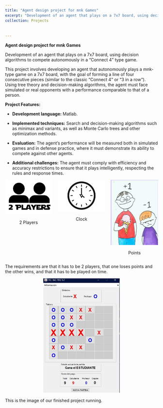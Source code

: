 ```yaml
---
title: "Agent design project for mnk Games"
excerpt: "Development of an agent that plays on a 7x7 board, using decision algorithms to compete autonomously in a “Connect 4” type game. <br/><img src='/images/Mate_portada'>"
collection: Projects


---
```

**Agent design project for mnk Games**

Development of an agent that plays on a 7x7 board, using decision algorithms to compete autonomously in a “Connect 4” type game.


This project involves developing an agent that autonomously plays a mnk-type game on a 7x7 board, with the goal of forming a line of four consecutive pieces (similar to the classic “Connect 4” or “3 in a row”). Using tree theory and decision-making algorithms, the agent must face simulated or real opponents with a performance comparable to that of a person.



**Project Features:**


- **Development language:** Matlab.

- **Implemented techniques:** Search and decision-making algorithms such as minimax and variants, as well as Monte Carlo trees and other optimization methods.

- **Evaluation:** The agent’s performance will be measured both in simulated games and in defense practice, where it must demonstrate its ability to compete against other agents.

- **Additional challenges:** The agent must comply with efficiency and accuracy restrictions to ensure that it plays intelligently, respecting the rules and response times.



<div style="display: flex; gap: 20px;">
  <div style="flex: 1; text-align: center;">
    <img src="/images/Mat_2players.jpg" alt="2 Players" style="width: 100%; max-width: 200px;">
    <p>2 Players</p>
  </div>
  <div style="flex: 1; text-align: center;">
    <img src="/images/Mat_time.jpg" alt="Clock" style="width: 100%; max-width: 200px;">
    <p>Clock</p>
  </div>
  <div style="flex: 1; text-align: center;">
    <img src="/images/Mat_Unopierde.jpg" alt="Points" style="width: 100%; max-width: 200px;">
    <p>Points</p>
  </div>
</div>

The requirements are that it has to be 2 players, that one loses points and the other wins, and that it has to be played on time.


<div style="text-align: center;">
  <img src="/images/proyect_mnk.jpg" alt="Agent Design Project" style="width: 50%; max-width: 400px;">
</div>

This is the image of our finished project running.